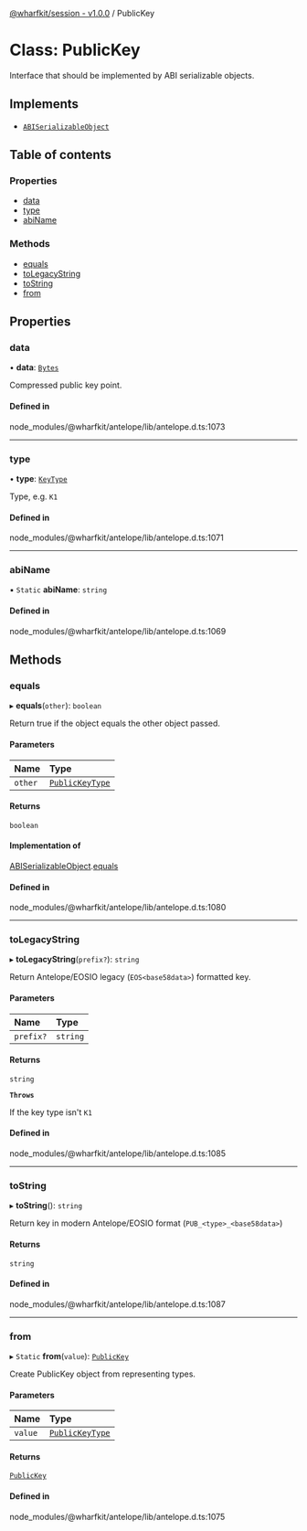 [@wharfkit/session - v1.0.0](/docs/testREADME.md) / PublicKey

# Class: PublicKey

Interface that should be implemented by ABI serializable objects.

## Implements

- [`ABISerializableObject`](/docs/testinterfaces/ABISerializableObject.md)

## Table of contents

### Properties

- [data](/docs/testclasses/PublicKey.md#data)
- [type](/docs/testclasses/PublicKey.md#type)
- [abiName](/docs/testclasses/PublicKey.md#abiname)

### Methods

- [equals](/docs/testclasses/PublicKey.md#equals)
- [toLegacyString](/docs/testclasses/PublicKey.md#tolegacystring)
- [toString](/docs/testclasses/PublicKey.md#tostring)
- [from](/docs/testclasses/PublicKey.md#from)

## Properties

### data

• **data**: [`Bytes`](/docs/testclasses/Bytes.md)

Compressed public key point.

#### Defined in

node_modules/@wharfkit/antelope/lib/antelope.d.ts:1073

___

### type

• **type**: [`KeyType`](/docs/testenums/KeyType-1.md)

Type, e.g. `K1`

#### Defined in

node_modules/@wharfkit/antelope/lib/antelope.d.ts:1071

___

### abiName

▪ `Static` **abiName**: `string`

#### Defined in

node_modules/@wharfkit/antelope/lib/antelope.d.ts:1069

## Methods

### equals

▸ **equals**(`other`): `boolean`

Return true if the object equals the other object passed.

#### Parameters

| Name | Type |
| :------ | :------ |
| `other` | [`PublicKeyType`](/docs/testREADME.md#publickeytype) |

#### Returns

`boolean`

#### Implementation of

[ABISerializableObject](/docs/testinterfaces/ABISerializableObject.md).[equals](/docs/testinterfaces/ABISerializableObject.md#equals)

#### Defined in

node_modules/@wharfkit/antelope/lib/antelope.d.ts:1080

___

### toLegacyString

▸ **toLegacyString**(`prefix?`): `string`

Return Antelope/EOSIO legacy (`EOS<base58data>`) formatted key.

#### Parameters

| Name | Type |
| :------ | :------ |
| `prefix?` | `string` |

#### Returns

`string`

**`Throws`**

If the key type isn't `K1`

#### Defined in

node_modules/@wharfkit/antelope/lib/antelope.d.ts:1085

___

### toString

▸ **toString**(): `string`

Return key in modern Antelope/EOSIO format (`PUB_<type>_<base58data>`)

#### Returns

`string`

#### Defined in

node_modules/@wharfkit/antelope/lib/antelope.d.ts:1087

___

### from

▸ `Static` **from**(`value`): [`PublicKey`](/docs/testclasses/PublicKey.md)

Create PublicKey object from representing types.

#### Parameters

| Name | Type |
| :------ | :------ |
| `value` | [`PublicKeyType`](/docs/testREADME.md#publickeytype) |

#### Returns

[`PublicKey`](/docs/testclasses/PublicKey.md)

#### Defined in

node_modules/@wharfkit/antelope/lib/antelope.d.ts:1075
